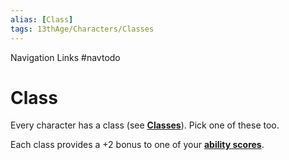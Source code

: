```yaml
---
alias: [Class]
tags: 13thAge/Characters/Classes
---
```


Navigation Links
#navtodo 

# Class

Every character has a class (see **[Classes](../06_Classes/06_Classes.md)**). Pick one of these too.

Each class provides a +2 bonus to one of your **[ability scores](3-Abilities.md)**.